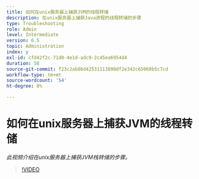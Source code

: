 ```yaml
---
title: 如何在unix服务器上捕获JVM的线程转储
description: 在unix服务器上捕获Java进程的线程转储的步骤
type: Troubleshooting
role: Admin
level: Intermediate
version: 6.5
topic: Administration
index: y
exl-id: cfd42f2c-71d0-4e1d-adc9-2c45ea6954d4
duration: 58
source-git-commit: f23c2ab86d42531113690df2e342c65060b5c7cd
workflow-type: tm+mt
source-wordcount: '54'
ht-degree: 0%

---
```


# 如何在unix服务器上捕获JVM的线程转储

*此视频介绍在unix服务器上捕获JVM栈转储的步骤。*

>[!VIDEO](https://video.tv.adobe.com/v/335492?quality=12&learn=on)

